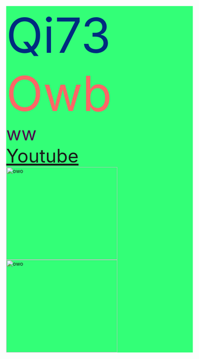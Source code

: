 <html>

<head>
<title>崎73</title>
  <style type="text/css" media="screen">
  img{ height: 250px;
  width:300px;
  }
div{
  background-color:#33ff77;
}
.owo{
  font-size: 130px;
}
.ww{
  font-size:50px;
}
#owo{
  color: #002b80;
}
#www{
  color:#ff6666;
}
#ww{
  color:#4d004d;
}
</style>
</head>
<body>
<div class="owo" id="owo">
Qi73
</div>
<div class="owo" id="www">
  Owb
</div>
<div class="ww" id="ww">
ww
</div>
<div class="ww">
  <a href="https://www.youtube.com"</a>Youtube
</div>
<div>
<img src="http://www.xiangbodao.com/wp-content/uploads/2016/05/%E9%BB%91%E5%B4%8E%E4%B8%80%E6%8A%A411.jpeg" alt="owo">
</div>
<div>
<img src="http://p2.qhmsg.com/t01f4aa7945a74ad99b.png" alt="owo">
</div>
</body>

</html>
